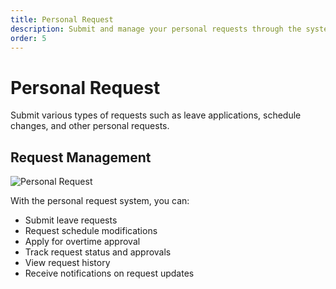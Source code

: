 ```yaml
---
title: Personal Request
description: Submit and manage your personal requests through the system.
order: 5
---
```


# Personal Request

Submit various types of requests such as leave applications, schedule changes, and other personal requests.

## Request Management

![Personal Request](/guide-books/web-version/05-personal-request.jpg)

With the personal request system, you can:
- Submit leave requests
- Request schedule modifications
- Apply for overtime approval
- Track request status and approvals
- View request history
- Receive notifications on request updates
